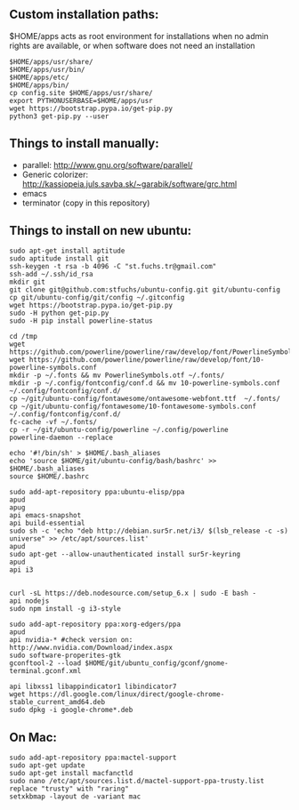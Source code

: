 ## Custom installation paths:
$HOME/apps acts as root environment for installations when no admin rights are
available, or when software does not need an installation

	$HOME/apps/usr/share/
	$HOME/apps/usr/bin/
	$HOME/apps/etc/
	$HOME/apps/bin/
	cp config.site $HOME/apps/usr/share/
	export PYTHONUSERBASE=$HOME/apps/usr
	wget https://bootstrap.pypa.io/get-pip.py
	python3 get-pip.py --user


## Things to install manually: ##
- parallel: http://www.gnu.org/software/parallel/
- Generic colorizer: http://kassiopeia.juls.savba.sk/~garabik/software/grc.html
- emacs
- terminator (copy in this repository)

## Things to install on new ubuntu: ##

    sudo apt-get install aptitude
    sudo aptitude install git
    ssh-keygen -t rsa -b 4096 -C "st.fuchs.tr@gmail.com"
    ssh-add ~/.ssh/id_rsa
    mkdir git
    git clone git@github.com:stfuchs/ubuntu-config.git git/ubuntu-config
    cp git/ubuntu-config/git/config ~/.gitconfig
    wget https://bootstrap.pypa.io/get-pip.py
    sudo -H python get-pip.py
    sudo -H pip install powerline-status

    cd /tmp
    wget https://github.com/powerline/powerline/raw/develop/font/PowerlineSymbols.otf
    wget https://github.com/powerline/powerline/raw/develop/font/10-powerline-symbols.conf
    mkdir -p ~/.fonts && mv PowerlineSymbols.otf ~/.fonts/
    mkdir -p ~/.config/fontconfig/conf.d && mv 10-powerline-symbols.conf ~/.config/fontconfig/conf.d/
    cp ~/git/ubuntu-config/fontawesome/ontawesome-webfont.ttf  ~/.fonts/
    cp ~/git/ubuntu-config/fontawesome/10-fontawesome-symbols.conf ~/.config/fontconfig/conf.d/
    fc-cache -vf ~/.fonts/
    cp -r ~/git/ubuntu-config/powerline ~/.config/powerline
    powerline-daemon --replace

    echo '#!/bin/sh' > $HOME/.bash_aliases
    echo 'source $HOME/git/ubuntu-config/bash/bashrc' >> $HOME/.bash_aliases
    source $HOME/.bashrc

    sudo add-apt-repository ppa:ubuntu-elisp/ppa
    apud
    apug
    api emacs-snapshot
    api build-essential
    sudo sh -c 'echo "deb http://debian.sur5r.net/i3/ $(lsb_release -c -s) universe" >> /etc/apt/sources.list'
    apud
    sudo apt-get --allow-unauthenticated install sur5r-keyring
    apud
    api i3

    
    curl -sL https://deb.nodesource.com/setup_6.x | sudo -E bash -
    api nodejs
    sudo npm install -g i3-style

	sudo add-apt-repository ppa:xorg-edgers/ppa
	apud
	api nvidia-* #check version on: http://www.nvidia.com/Download/index.aspx
	sudo software-properites-gtk
	gconftool-2 --load $HOME/git/ubuntu_config/gconf/gnome-terminal.gconf.xml

	api libxss1 libappindicator1 libindicator7
	wget https://dl.google.com/linux/direct/google-chrome-stable_current_amd64.deb
	sudo dpkg -i google-chrome*.deb

    
## On Mac: ##
	sudo add-apt-repository ppa:mactel-support
	sudo apt-get update
	sudo apt-get install macfanctld
	sudo nano /etc/apt/sources.list.d/mactel-support-ppa-trusty.list
	replace "trusty" with "raring"
	setxkbmap -layout de -variant mac
